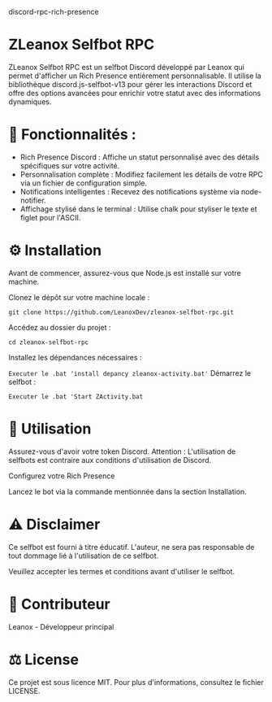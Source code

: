 discord-rpc-rich-presence
# ZLeanox Selfbot RPC

ZLeanox Selfbot RPC est un selfbot Discord développé par Leanox qui permet d'afficher un Rich Presence entièrement personnalisable. Il utilise la bibliothèque discord.js-selfbot-v13 pour gérer les interactions Discord et offre des options avancées pour enrichir votre statut avec des informations dynamiques.

# 📄 Fonctionnalités :
- Rich Presence Discord : Affiche un statut personnalisé avec des détails spécifiques sur votre activité.
- Personnalisation complète : Modifiez facilement les détails de votre RPC via un fichier de configuration simple.
- Notifications intelligentes : Recevez des notifications système via node-notifier.
- Affichage stylisé dans le terminal : Utilise chalk pour styliser le texte et figlet pour l'ASCII.

# ⚙️ Installation
Avant de commencer, assurez-vous que Node.js est installé sur votre machine.

Clonez le dépôt sur votre machine locale :

``git clone https://github.com/LeanoxDev/zleanox-selfbot-rpc.git``

Accédez au dossier du projet :

``cd zleanox-selfbot-rpc``

Installez les dépendances nécessaires :

``Executer le .bat 'install depancy zleanox-activity.bat'``
Démarrez le selfbot :

``Executer le .bat 'Start ZActivity.bat``

# 🤖 Utilisation

Assurez-vous d'avoir votre token Discord. 
Attention : L'utilisation de selfbots est contraire aux conditions d'utilisation de Discord.

Configurez votre Rich Presence

Lancez le bot via la commande mentionnée dans la section Installation.


# ⚠️ Disclaimer 

Ce selfbot est fourni à titre éducatif. L'auteur, ne sera pas responsable de tout dommage lié à l'utilisation de ce selfbot.

Veuillez accepter les termes et conditions avant d'utiliser le selfbot.

# 🤙 Contributeur
Leanox - Développeur principal

# ⚖️ License
Ce projet est sous licence MIT. Pour plus d'informations, consultez le fichier LICENSE.
